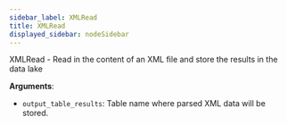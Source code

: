 ```yaml
---
sidebar_label: XMLRead
title: XMLRead
displayed_sidebar: nodeSidebar
---
```


XMLRead - Read in the content of an XML file and store the results in the data lake

**Arguments**:

- `output_table_results`: Table name where parsed XML data will be stored.


